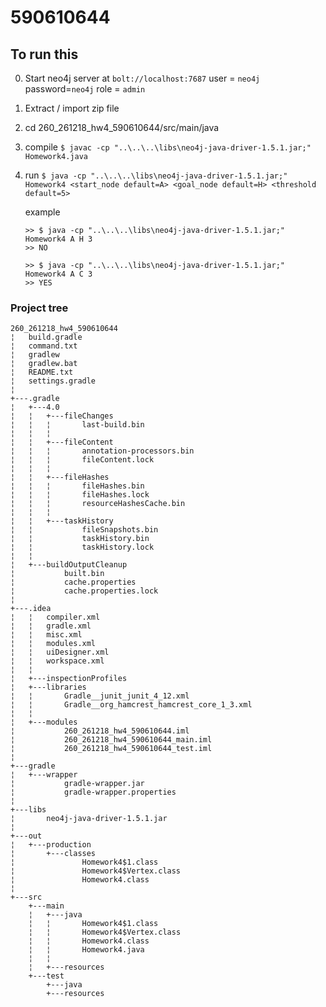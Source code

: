 # 590610644


## To run this
0. 	Start neo4j server at `bolt://localhost:7687` user = `neo4j` password=`neo4j` role = `admin`
1.	Extract / import zip file
2.	cd 260_261218_hw4_590610644/src/main/java
3.	compile `$ javac -cp "..\..\..\libs\neo4j-java-driver-1.5.1.jar;"  Homework4.java`
4.	run `$ java -cp "..\..\..\libs\neo4j-java-driver-1.5.1.jar;"  Homework4 <start_node default=A> <goal_node default=H> <threshold default=5>`

	example 
	```
	>> $ java -cp "..\..\..\libs\neo4j-java-driver-1.5.1.jar;"  Homework4 A H 3
	>> NO

	>> $ java -cp "..\..\..\libs\neo4j-java-driver-1.5.1.jar;"  Homework4 A C 3
	>> YES
	```

### Project tree
```
260_261218_hw4_590610644
¦   build.gradle
¦   command.txt
¦   gradlew
¦   gradlew.bat
¦   README.txt
¦   settings.gradle
¦
+---.gradle
¦   +---4.0
¦   ¦   +---fileChanges
¦   ¦   ¦       last-build.bin
¦   ¦   ¦
¦   ¦   +---fileContent
¦   ¦   ¦       annotation-processors.bin
¦   ¦   ¦       fileContent.lock
¦   ¦   ¦
¦   ¦   +---fileHashes
¦   ¦   ¦       fileHashes.bin
¦   ¦   ¦       fileHashes.lock
¦   ¦   ¦       resourceHashesCache.bin
¦   ¦   ¦
¦   ¦   +---taskHistory
¦   ¦           fileSnapshots.bin
¦   ¦           taskHistory.bin
¦   ¦           taskHistory.lock
¦   ¦
¦   +---buildOutputCleanup
¦           built.bin
¦           cache.properties
¦           cache.properties.lock
¦
+---.idea
¦   ¦   compiler.xml
¦   ¦   gradle.xml
¦   ¦   misc.xml
¦   ¦   modules.xml
¦   ¦   uiDesigner.xml
¦   ¦   workspace.xml
¦   ¦
¦   +---inspectionProfiles
¦   +---libraries
¦   ¦       Gradle__junit_junit_4_12.xml
¦   ¦       Gradle__org_hamcrest_hamcrest_core_1_3.xml
¦   ¦
¦   +---modules
¦           260_261218_hw4_590610644.iml
¦           260_261218_hw4_590610644_main.iml
¦           260_261218_hw4_590610644_test.iml
¦
+---gradle
¦   +---wrapper
¦           gradle-wrapper.jar
¦           gradle-wrapper.properties
¦
+---libs
¦       neo4j-java-driver-1.5.1.jar
¦
+---out
¦   +---production
¦       +---classes
¦               Homework4$1.class
¦               Homework4$Vertex.class
¦               Homework4.class
¦
+---src
    +---main
    ¦   +---java
    ¦   ¦       Homework4$1.class
    ¦   ¦       Homework4$Vertex.class
    ¦   ¦       Homework4.class
    ¦   ¦       Homework4.java
    ¦   ¦
    ¦   +---resources
    +---test
        +---java
        +---resources
```
